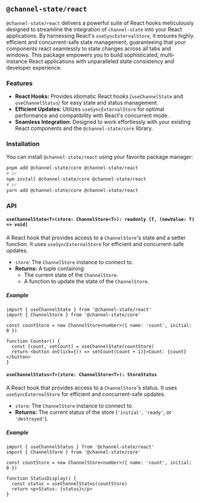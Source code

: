 ## `@channel-state/react`

`@channel-state/react` delivers a powerful suite of React hooks meticulously designed to streamline the integration of `channel-state` into your React applications. By harnessing React's `useSyncExternalStore`, it ensures highly efficient and concurrent-safe state management, guaranteeing that your components react seamlessly to state changes across all tabs and windows. This package empowers you to build sophisticated, multi-instance React applications with unparalleled state consistency and developer experience.

### Features

- **React Hooks:** Provides idiomatic React hooks (`useChannelState` and `useChannelStatus`) for easy state and status management.
- **Efficient Updates:** Utilizes `useSyncExternalStore` for optimal performance and compatibility with React's concurrent mode.
- **Seamless Integration:** Designed to work effortlessly with your existing React components and the `@channel-state/core` library.

### Installation

You can install `@channel-state/react` using your favorite package manager:

```bash
pnpm add @channel-state/core @channel-state/react
# or
npm install @channel-state/core @channel-state/react
# or
yarn add @channel-state/core @channel-state/react
```

### API

#### `useChannelState<T>(store: ChannelStore<T>): readonly [T, (newValue: T) => void]`

A React hook that provides access to a `ChannelStore`'s state and a setter function. It uses `useSyncExternalStore` for efficient and concurrent-safe updates.

- `store`: The `ChannelStore` instance to connect to.
- **Returns:** A tuple containing:
  - The current state of the `ChannelStore`.
  - A function to update the state of the `ChannelStore`.

##### Example

```tsx
import { useChannelState } from '@channel-state/react'
import { ChannelStore } from '@channel-state/core'

const countStore = new ChannelStore<number>({ name: 'count', initial: 0 })

function Counter() {
  const [count, setCount] = useChannelState(countStore)
  return <button onClick={() => setCount(count + 1)}>Count: {count}</button>
}
```

#### `useChannelStatus<T>(store: ChannelStore<T>): StoreStatus`

A React hook that provides access to a `ChannelStore`'s status. It uses `useSyncExternalStore` for efficient and concurrent-safe updates.

- `store`: The `ChannelStore` instance to connect to.
- **Returns:** The current status of the store (`'initial'`, `'ready'`, or `'destroyed'`).

##### Example

```tsx
import { useChannelStatus } from '@channel-state/react'
import { ChannelStore } from '@channel-state/core'

const countStore = new ChannelStore<number>({ name: 'count', initial: 0 })

function StatusDisplay() {
  const status = useChannelStatus(countStore)
  return <p>Status: {status}</p>
}
```
